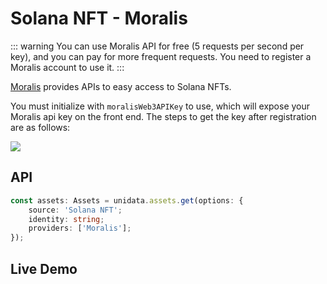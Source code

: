 # Solana NFT - Moralis

<Logos :names="['Solana', 'Moralis']" />

::: warning
You can use Moralis API for free (5 requests per second per key), and you can pay for more frequent requests.
You need to register a Moralis account to use it.
:::

[Moralis](https://moralis.io/) provides APIs to easy access to Solana NFTs.

You must initialize with `moralisWeb3APIKey` to use, which will expose your Moralis api key on the front end. The steps to get the key after registration are as follows:

![](https://i.imgur.com/wXPAPfm.png)

## API

```ts
const assets: Assets = unidata.assets.get(options: {
    source: 'Solana NFT';
    identity: string;
    providers: ['Moralis'];
});
```

## Live Demo

<Assets :source="'Solana NFT'" :providers="['Moralis']" :defaultIdentity="'EoCqmJ6xNQmZKYsic9PSgxxQzqZREjmhNFnkNqxoc8pp'" />
